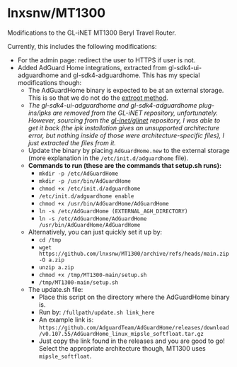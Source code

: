 # lnxsnw/MT1300
Modifications to the GL-iNET MT1300 Beryl Travel Router.

Currently, this includes the following modifications:
- For the admin page: redirect the user to HTTPS if user is not.
- Added AdGuard Home integrations, extracted from gl-sdk4-ui-adguardhome and gl-sdk4-adguardhome. This has my special modifications though:
	- The AdGuardHome binary is expected to be at an external storage. This is so that we do not do the [extroot method](https://forum.gl-inet.com/t/does-gl-mt1300-beryl-support-adguard-home-and-gl-product-questions/14360/26).
	- *The gl-sdk4-ui-adguardhome and gl-sdk4-adguardhome plug-ins/ipks are removed from the GL-iNET repository, unfortunately. However, sourcing from the [gl-inet/glinet](https://github.com/gl-inet/glinet) repository, I was able to get it back (the ipk installation gives an unsupported architecture error, but nothing inside of those were architecture-specific files), I just extracted the files from it.*
	- Update the binary by placing `AdGuardHome.new` to the external storage (more explanation in the `/etc/init.d/adguardhome` file).
	- **Commands to run (these are the commands that setup.sh runs):**
		- `mkdir -p /etc/AdGuardHome`
		- `mkdir -p /usr/bin/AdGuardHome`
		- `chmod +x /etc/init.d/adguardhome`
		- `/etc/init.d/adguardhome enable`
		- `chmod +x /usr/bin/AdGuardHome/AdGuardHome`
		- `ln -s /etc/AdGuardHome (EXTERNAL_AGH_DIRECTORY)`
		- `ln -s /etc/AdGuardHome/AdGuardHome /usr/bin/AdGuardHome/AdGuardHome`
	- Alternatively, you can just quickly set it up by:
		- `cd /tmp`
		- `wget https://github.com/lnxsnw/MT1300/archive/refs/heads/main.zip -O a.zip`
		- `unzip a.zip`
		- `chmod +x /tmp/MT1300-main/setup.sh`
		- `/tmp/MT1300-main/setup.sh`
	- The update.sh file:
		- Place this script on the directory where the AdGuardHome binary is.
		- Run by:
			`/fullpath/update.sh link_here`
		- An example link is:
		    `https://github.com/AdguardTeam/AdGuardHome/releases/download/v0.107.55/AdGuardHome_linux_mipsle_softfloat.tar.gz`
		- Just copy the link found in the releases and you are good to go! Select the appropriate architecture though, MT1300 uses `mipsle_softfloat`.
